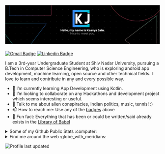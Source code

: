 ## ![kaavya jain's header](https://github.com/kaavyajain/kaavyajain/blob/main/Black%20Technology%20LinkedIn%20Banner.png)

[![Gmail Badge](https://img.shields.io/badge/-kaavkom@gmail.com-c14438?style=flat&logo=Gmail&logoColor=white)](mailto:kaavkom@gmail.com "Connect via Email")
[![Linkedin Badge](https://img.shields.io/badge/-Kaavya%20Jain-0072b1?style=flat&logo=Linkedin&logoColor=white)](https://www.linkedin.com/in/kaavya-jain/ "Connect on LinkedIn")


I am a 3rd-year Undergraduate Student at Shiv Nadar University, pursuing a B.Tech in Computer Science Engineering, who is exploring android app development, machine learning, open source and other technical fields. I love to learn and contribute in any and every possible way.

- 🌱 I’m currently learning App Development using Kotlin.
- 👯 I’m looking to collaborate on any Hackathons and development project which seems interesting or useful.
- 💬 Talk to me about alien conspiracies, Indian politics, music, tennis! :)
- 📫 How to reach me: Use any of the [badges](#hi-there-im-kaavya-) above
- 👾 Fun fact: Everything that has been or could be written/said already exists in the [Library of Babel](https://libraryofbabel.info/)

<details>
  <summary>Some of my Github Public Stats :computer:</summary>
  
  [![My Github Stats](https://github-readme-stats.vercel.app/api?username=kaavyajain&show_icons=true&title_color=fff&icon_color=79ff97&text_color=9f9f9f&bg_color=151515)](https://github.com/kaavyajain)

  ![Profile Views](https://komarev.com/ghpvc/?username=kaavyajain&color=blue)
  ----
  
</details>

<details>
  <summary>Find me around the web :globe_with_meridians:</summary>
  
[![Instagram Badge](https://img.shields.io/badge/-Instagram-C13584?style=flat&logo=Instagram&logoColor=white)](https://www.instagram.com/kaavyajain_/ "Follow on Instagram")
[![YouTube Badge](https://img.shields.io/badge/-YouTube-FF0000?style=flat&logo=YouTube&logoColor=white)](https://www.youtube.com/user/kaavkom/playlists "My YouTube playlists")
----

</details>

![Profile last updated](https://img.shields.io/github/last-commit/kaavyajain/kaavyajain?label=Last%20updated&style=flat)

<!--For future reference 
<a href="https://piraces.dev/"><img alt="Robot logo" src="https://github.com/piraces/piraces/raw/master/robot_dark.png" align="right" height="150" /></a>

- 🔭 I’m currently working on ...
- 🌱 I’m currently learning ...
- 👯 I’m looking to collaborate on ...
- 🤔 I’m looking for help with ...
- 💬 Ask me about ...
- 📫 How to reach me: ...
- 😄 Pronouns: ...
- ⚡ Fun fact: ...

[![Whatsapp Badge](https://img.shields.io/badge/-Whatsapp-4AC959?style=flat&logo=whatsapp&logoColor=white)](https://wa.me/13129754411?text=Hi!)

![visitors](https://visitor-badge.glitch.me/badge?page_id=samujjwaal.samujjwaal)
[![HitCount](http://hits.dwyl.com/samujjwaal/samujjwaal.svg)](http://hits.dwyl.com/samujjwaal/samujjwaal)
![Repo Views](https://views.whatilearened.today/views/github/samujjwaal/samujjwaal.svg?cache=remove)
<img height="20" src="https://raw.githubusercontent.com/github/explore/80688e429a7d4ef2fca1e82350fe8e3517d3494d/topics/python/python.png">
<img height="20" src="https://raw.githubusercontent.com/github/explore/80688e429a7d4ef2fca1e82350fe8e3517d3494d/topics/scala/scala.png">

![Customized Card](https://github-readme-stats.vercel.app/api/pin?username=samujjwaal&repo=UIC-search-engine&title_color=fff&icon_color=f9f9f9&text_color=9f9f9f&bg_color=151515)

<a href="https://github.com/anuraghazra/github-readme-stats">
  <img align="left" src="https://github-readme-stats.vercel.app/api?username=samujjwaal&hide=stars,commits,prs,issues,contribs&show_icons=true&title_color=fff&icon_color=79ff97&text_color=9f9f9f&bg_color=151515" />
</a>
<a href="https://github.com/anuraghazra/convoychat">
  <img align="right" src="https://github-readme-stats.vercel.app/api/top-langs/?username=samujjwaal" width="350"/>
</a>

![Top Languages](https://github-readme-stats.vercel.app/api/top-langs/?username=samujjwaal)
-->

